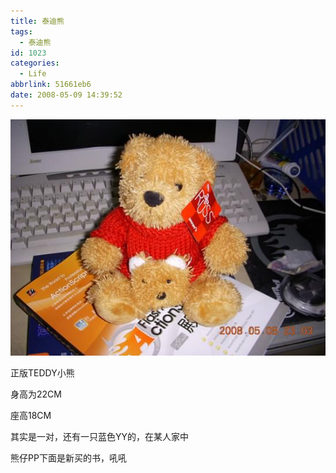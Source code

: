 ```yaml
---
title: 泰迪熊
tags:
  - 泰迪熊
id: 1023
categories:
  - Life
abbrlink: 51661eb6
date: 2008-05-09 14:39:52
---
```


![](/images/2008/05/09_200805091511283117_6452.jpg)

正版TEDDY小熊

身高为22CM

座高18CM

其实是一对，还有一只蓝色YY的，在某人家中

熊仔PP下面是新买的书，吼吼